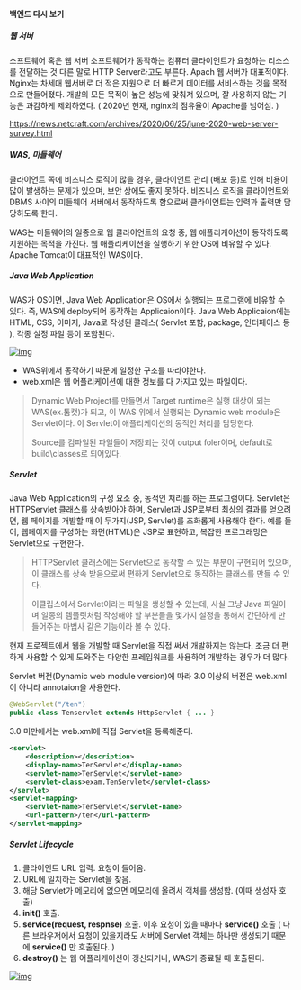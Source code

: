 #### 백엔드 다시 보기

##### 웹 서버

소프트웨어 혹은 웹 서버 소프트웨어가 동작하는 컴퓨터
클라이언트가 요청하는 리소스를 전달하는 것
다른 말로 HTTP Server라고도 부른다.
Apach 웹 서버가 대표적이다.
Nginx는 차세대 웹서버로 더 적은 자원으로 더 빠르게 데이터를 서비스하는 것을 목적으로 만들어졌다. 개발의 모든 목적이 높은 성능에 맞춰져 있으며, 잘 사용하지 않는 기능은 과감하게 제외하였다.
( 2020년 현재, nginx의 점유율이 Apache를 넘어섬. )

https://news.netcraft.com/archives/2020/06/25/june-2020-web-server-survey.html

##### WAS, 미들웨어

클라이언트 쪽에 비즈니스 로직이 많을 경우, 클라이언트 관리 (배포 등)로 인해 비용이 많이 발생하는 문제가 있으며, 보안 상에도 좋지 못하다. 비즈니스 로직을 클라이언트와 DBMS 사이의 미들웨어 서버에서 동작하도록 함으로써 클라이언트는 입력과 출력만 담당하도록 한다.

WAS는 미들웨어의 일종으로 웹 클라이언트의 요청 중, 웹 애플리케이션이 동작하도록 지원하는 목적을 가진다. 웹 애플리케이션을 실행하기 위한 OS에 비유할 수 있다.
Apache Tomcat이 대표적인 WAS이다.

##### Java Web Application

WAS가 OS이면, Java Web Application은 OS에서 실행되는 프로그램에 비유할 수 있다.
즉, WAS에 deploy되어 동작하는 Applicaion이다.
Java Web Applicaion에는 HTML, CSS, 이미지, Java로 작성된 클래스( Servlet 포함, package, 인터페이스 등 ), 각종 설정 파일 등이 포함된다.

[![img](https://cphinf.pstatic.net/mooc/20180124_133/15167752967943AqfC_PNG/1_5_1_____.PNG?type=w760)](https://www.edwith.org/boostcourse-web/lecture/16686/#)

- WAS위에서 동작하기 때문에 일정한 구조를 따라야한다.
- web.xml은 웹 어플리케이션에 대한 정보를 다 가지고 있는 파일이다.

> Dynamic Web Project를 만들면서 Target runtime은 실행 대상이 되는 WAS(ex.톰캣)가 되고, 이 WAS 위에서 실행되는 Dynamic web module은 Servlet이다. 이 Servlet이 애플리케이션의 동적인 처리를 담당한다.
>
> Source를 컴파일된 파일들이 저장되는 것이 output foler이며, default로 build\classes로 되어있다.

##### Servlet

Java Web Application의 구성 요소 중, 동적인 처리를 하는 프로그램이다.
Servlet은 HTTPServlet 클래스를 상속받아야 하며, Servlet과 JSP로부터 최상의 결과를 얻으려면, 웹 페이지를 개발할 때 이 두가지(JSP, Servlet)를 조화롭게 사용해야 한다.
예를 들어, 웹페이지를 구성하는 화면(HTML)은 JSP로 표현하고, 복잡한 프로그래밍은 Servlet으로 구현한다.

> HTTPServlet 클래스에는 Servlet으로 동작할 수 있는 부분이 구현되어 있으며, 이 클래스를 상속 받음으로써 편하게 Servlet으로 동작하는 클래스를 만들 수 있다.
>
> 이클립스에서 Servlet이라는 파일을 생성할 수 있는데, 사실 그냥 Java 파일이며 일종의 템플릿처럼 작성해야 할 부분들을 몇가지 설정을 통해서 간단하게 만들어주는 마법사 같은 기능이라 볼 수 있다.

현재 프로젝트에서 웹을 개발할 때 Servlet을 직접 써서 개발하지는 않는다. 조금 더 편하게 사용할 수 있게 도와주는 다양한 프레임워크를 사용하여 개발하는 경우가 더 많다.

Servlet 버전(Dynamic web module version)에 따라 3.0 이상의 버전은 web.xml이 아니라 annotaion을 사용한다.

```java
@WebServlet("/ten")
public class Tenservlet extends HttpServlet { ... }
```

3.0 미만에서는 web.xml에 직접 Servlet을 등록해준다.

```xml
<servlet>
	<description></description>
    <display-name>TenServlet</display-name>
    <servlet-name>TenServlet</servlet-name>
    <servlet-class>exam.TenServlet</servlet-class>
</servlet>
<servlet-mapping>
	<servlet-name>TenServlet</servlet-name>
    <url-pattern>/ten</url-pattern>
</servlet-mapping>
```

##### Servlet Lifecycle

1. 클라이언트 URL 입력. 요청이 들어옴.
2. URL에 일치하는 Servlet을 찾음.
3. 해당 Servlet가 메모리에 없으면 메모리에 올려서 객체를 생성함. (이때 생성자 호출)
4. **init()** 호출.
5. **service(request, respnse)** 호출. 이후 요청이 있을 때마다 **service()** 호출
   ( 다른 브라우저에서 요청이 있을지라도 서버에 Servlet 객체는 하나만 생성되기 때문에 **service()** 만 호출된다. )
6. **destroy()** 는 웹 어플리케이션이 갱신되거나, WAS가 종료될 때 호출된다.

[![img](https://cphinf.pstatic.net/mooc/20180124_22/1516782982944xjogH_PNG/1_5_3_ServletLifcycle.PNG?type=w760)](https://www.edwith.org/boostcourse-web/lecture/16688/#)
